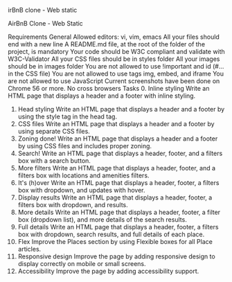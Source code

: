 irBnB clone - Web static

AirBnB Clone - Web Static

Requirements
General
Allowed editors: vi, vim, emacs
All your files should end with a new line
A README.md file, at the root of the folder of the project, is mandatory
Your code should be W3C compliant and validate with W3C-Validator
All your CSS files should be in styles folder
All your images should be in images folder
You are not allowed to use !important and id (#... in the CSS file)
You are not allowed to use tags img, embed, and iframe
You are not allowed to use JavaScript
Current screenshots have been done on Chrome 56 or more.
No cross browsers
Tasks
0. Inline styling
Write an HTML page that displays a header and a footer with inline styling.
1. Head styling
Write an HTML page that displays a header and a footer by using the style tag in the head tag.
2. CSS files
Write an HTML page that displays a header and a footer by using separate CSS files.
3. Zoning done!
Write an HTML page that displays a header and a footer by using CSS files and includes proper zoning.
4. Search!
Write an HTML page that displays a header, footer, and a filters box with a search button.
5. More filters
Write an HTML page that displays a header, footer, and a filters box with locations and amenities filters.
6. It's (h)over
Write an HTML page that displays a header, footer, a filters box with dropdown, and updates with hover.
7. Display results
Write an HTML page that displays a header, footer, a filters box with dropdown, and results.
8. More details
Write an HTML page that displays a header, footer, a filter box (dropdown list), and more details of the search results.
9. Full details
Write an HTML page that displays a header, footer, a filters box with dropdown, search results, and full details of each place.
10. Flex
Improve the Places section by using Flexible boxes for all Place articles.
11. Responsive design
Improve the page by adding responsive design to display correctly on mobile or small screens.
12. Accessibility
Improve the page by adding accessibility support.

